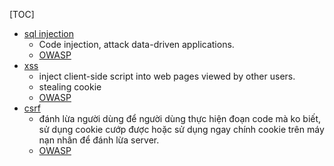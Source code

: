 [TOC]

- [sql injection](https://en.wikipedia.org/wiki/SQL_injection)
	+ Code injection, attack data-driven applications.
	+ [OWASP](https://www.owasp.org/index.php/SQL_Injection)
- [xss](https://en.wikipedia.org/wiki/Cross-site_scripting)
	+ inject client-side script into web pages viewed by other users.
	+ stealing cookie
	+ [OWASP](https://www.owasp.org/index.php/Cross-site_Scripting_(XSS))
- [csrf](http://stackoverflow.com/questions/941594/understand-rails-authenticity-token)
	+ đánh lừa người dùng để người dùng thực hiện đoạn code mà ko biết, sử dụng cookie cướp được hoặc sử dụng ngay chính cookie trên máy nạn nhân để đánh lừa server.
	+ [OWASP](https://www.owasp.org/index.php/CSRF)